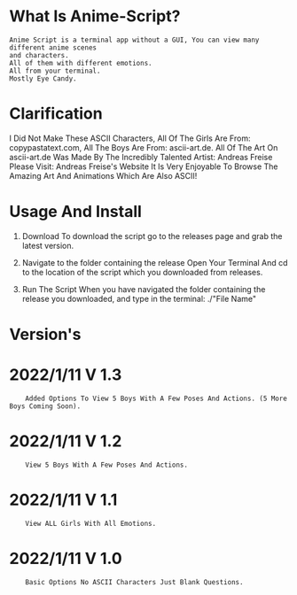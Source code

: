 # What Is Anime-Script?
    Anime Script is a terminal app without a GUI, You can view many different anime scenes
    and characters. 
    All of them with different emotions. 
    All from your terminal.
    Mostly Eye Candy.
 
 # Clarification
   I Did Not Make These ASCII Characters, All Of The Girls Are From: copypastatext.com, All The Boys Are From: ascii-art.de. 
   All Of The Art On ascii-art.de Was Made    By The Incredibly Talented Artist: Andreas Freise
   Please Visit: Andreas Freise's Website
   It Is Very Enjoyable To Browse The Amazing Art And Animations Which Are Also ASCII!
 
 # Usage And Install
   1. Download
       To download the script go to the releases page and grab the latest version.
   
   2. Navigate to the folder containing the release
       Open Your Terminal And cd to the location of the script which you downloaded from releases.
   
   3. Run The Script
       When you have navigated the folder containing the release you downloaded,
        and type in the terminal:
            ./"File Name"

# Version's
  # 2022/1/11 V 1.3
        Added Options To View 5 Boys With A Few Poses And Actions. (5 More Boys Coming Soon).
  
  # 2022/1/11 V 1.2
        View 5 Boys With A Few Poses And Actions.
  
  # 2022/1/11 V 1.1
        View ALL Girls With All Emotions.
  
  # 2022/1/11 V 1.0
        Basic Options No ASCII Characters Just Blank Questions.

